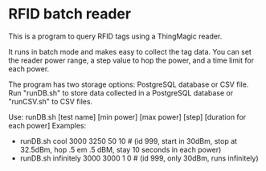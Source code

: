 # RFID batch reader
This is a program to query RFID tags using a ThingMagic reader. 

It runs in batch mode and makes easy to collect the tag data. 
You can set the reader power range, a step value to hop the power, and a time limit for each power.

The program has two storage options: PostgreSQL database or CSV file. 
Run "runDB.sh" to store data collected in a PostgreSQL database or "runCSV.sh" to CSV files.

Use: runDB.sh [test name] [min power] [max power] [step] [duration for each power]
Examples:
- runDB.sh cool 3000 3250 50 10  # (id 999, start in 30dBm, stop at 32.5dBm, hop .5 em .5 dBM, stay 10 seconds in each power)
- runDB.sh infinitely 3000 3000 1 0 # (id 999, only 30dBm, runs infinitely)

